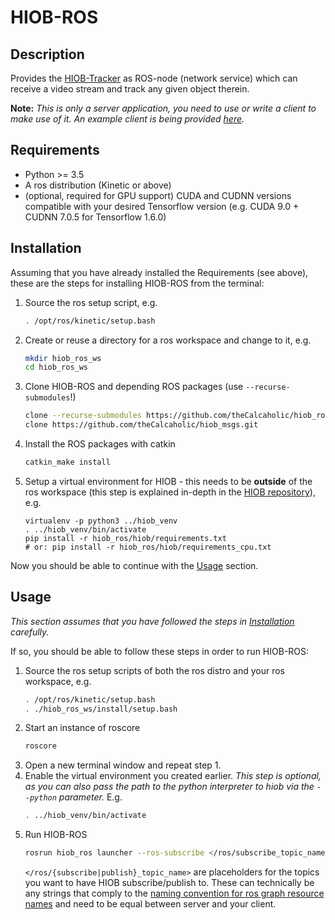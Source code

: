 # HIOB-ROS

## Description

Provides the [HIOB-Tracker](https://github.com/kratenko/HIOB) 
as ROS-node (network service) which can receive a video stream
and track any given object therein.

__Note:__ _This is only a server application, you need to use or write a
client to make use of it. An example client is being provided
[here](https://github.com/theCalcaholic/hiob_example_client)._

## Requirements
- Python >= 3.5
- A ros distribution (Kinetic or above)
- (optional, required for GPU support) CUDA and CUDNN versions 
    compatible with your desired Tensorflow version
    (e.g. CUDA 9.0 + CUDNN 7.0.5 for Tensorflow 1.6.0) 

##  Installation

Assuming that you have already installed the Requirements (see above),
these are the steps for installing HIOB-ROS from the terminal:

1. Source the ros setup script, e.g.
    ```sh
    . /opt/ros/kinetic/setup.bash
    ```
2. Create or reuse a directory for a ros workspace and change to it, e.g.
    ```sh
    mkdir hiob_ros_ws
    cd hiob_ros_ws
    ```
3. Clone HIOB-ROS and depending ROS packages (use `--recurse-submodules`!)
    ```sh
    clone --recurse-submodules https://github.com/theCalcaholic/hiob_ros.git
    clone https://github.com/theCalcaholic/hiob_msgs.git
    ```
4. Install the ROS packages with catkin
    ```sh
    catkin_make install
    ```
5. Setup a virtual environment for HIOB - this needs to be
    __outside__ of the ros workspace (this step is explained in-depth in
    the [HIOB repository](https://github.com/kratenko/HIOB/blob/master/README.md)), e.g.
    ```
    virtualenv -p python3 ../hiob_venv
    . ../hiob_venv/bin/activate
    pip install -r hiob_ros/hiob/requirements.txt
    # or: pip install -r hiob_ros/hiob/requirements_cpu.txt
    ```

Now you should be able to continue with the [Usage](#Usage) section.

## Usage

_This section assumes that you have followed the steps in [Installation](#Installation) carefully._

If so, you should be able to follow these steps in order to run HIOB-ROS:

1. Source the ros setup scripts of both the ros distro and your ros workspace, e.g.
    ```sh
    . /opt/ros/kinetic/setup.bash
    . ./hiob_ros_ws/install/setup.bash
    ```    
2. Start an instance of roscore
    ```sh
    roscore
    ```
3. Open a new terminal window and repeat step 1. 
4. Enable the virtual environment you created earlier. _This step is
    optional, as you can also pass the path to the python interpreter
    to hiob via the `--python` parameter._ E.g.
    ```sh
    . ../hiob_venv/bin/activate
    ```
5. Run HIOB-ROS
    ```sh
    rosrun hiob_ros launcher --ros-subscribe </ros/subscribe_topic_name> --ros-publish </ros/publish_topic_name>
    ```
    `</ros/{subscribe|publish}_topic_name>` are placeholders for the topics you want to have
    HIOB subscribe/publish to. These can technically be any strings that comply to the
    [naming convention for ros graph resource names](https://wiki.ros.org/Names#Valid_Names) and need to be equal
    between server and your client.